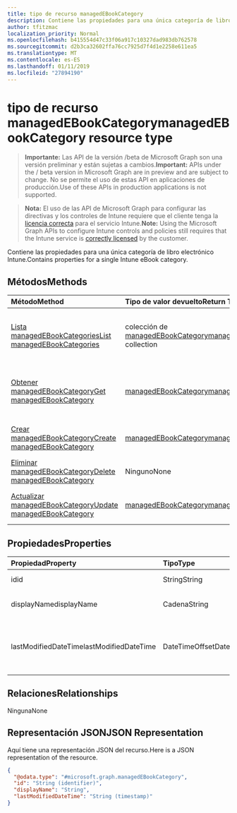 ```yaml
---
title: tipo de recurso managedEBookCategory
description: Contiene las propiedades para una única categoría de libro electrónico Intune.
author: tfitzmac
localization_priority: Normal
ms.openlocfilehash: b415554d47c33f06a917c10327dad983db762578
ms.sourcegitcommit: d2b3ca32602ffa76cc7925d7f4d1e2258e611ea5
ms.translationtype: MT
ms.contentlocale: es-ES
ms.lasthandoff: 01/11/2019
ms.locfileid: "27894190"
---
```

# <a name="managedebookcategory-resource-type"></a><span data-ttu-id="27954-103">tipo de recurso managedEBookCategory</span><span class="sxs-lookup"><span data-stu-id="27954-103">managedEBookCategory resource type</span></span>

> <span data-ttu-id="27954-104">**Importante:** Las API de la versión /beta de Microsoft Graph son una versión preliminar y están sujetas a cambios.</span><span class="sxs-lookup"><span data-stu-id="27954-104">**Important:** APIs under the / beta version in Microsoft Graph are in preview and are subject to change.</span></span> <span data-ttu-id="27954-105">No se permite el uso de estas API en aplicaciones de producción.</span><span class="sxs-lookup"><span data-stu-id="27954-105">Use of these APIs in production applications is not supported.</span></span>

> <span data-ttu-id="27954-106">**Nota:** El uso de las API de Microsoft Graph para configurar las directivas y los controles de Intune requiere que el cliente tenga la [licencia correcta](https://go.microsoft.com/fwlink/?linkid=839381) para el servicio Intune.</span><span class="sxs-lookup"><span data-stu-id="27954-106">**Note:** Using the Microsoft Graph APIs to configure Intune controls and policies still requires that the Intune service is [correctly licensed](https://go.microsoft.com/fwlink/?linkid=839381) by the customer.</span></span>

<span data-ttu-id="27954-107">Contiene las propiedades para una única categoría de libro electrónico Intune.</span><span class="sxs-lookup"><span data-stu-id="27954-107">Contains properties for a single Intune eBook category.</span></span>
## <a name="methods"></a><span data-ttu-id="27954-108">Métodos</span><span class="sxs-lookup"><span data-stu-id="27954-108">Methods</span></span>
|<span data-ttu-id="27954-109">Método</span><span class="sxs-lookup"><span data-stu-id="27954-109">Method</span></span>|<span data-ttu-id="27954-110">Tipo de valor devuelto</span><span class="sxs-lookup"><span data-stu-id="27954-110">Return Type</span></span>|<span data-ttu-id="27954-111">Descripción</span><span class="sxs-lookup"><span data-stu-id="27954-111">Description</span></span>|
|:---|:---|:---|
|[<span data-ttu-id="27954-112">Lista managedEBookCategories</span><span class="sxs-lookup"><span data-stu-id="27954-112">List managedEBookCategories</span></span>](../api/intune-books-managedebookcategory-list.md)|<span data-ttu-id="27954-113">colección de [managedEBookCategory](../resources/intune-books-managedebookcategory.md)</span><span class="sxs-lookup"><span data-stu-id="27954-113">[managedEBookCategory](../resources/intune-books-managedebookcategory.md) collection</span></span>|<span data-ttu-id="27954-114">Propiedades de la lista y relaciones de los objetos [managedEBookCategory](../resources/intune-books-managedebookcategory.md) .</span><span class="sxs-lookup"><span data-stu-id="27954-114">List properties and relationships of the [managedEBookCategory](../resources/intune-books-managedebookcategory.md) objects.</span></span>|
|[<span data-ttu-id="27954-115">Obtener managedEBookCategory</span><span class="sxs-lookup"><span data-stu-id="27954-115">Get managedEBookCategory</span></span>](../api/intune-books-managedebookcategory-get.md)|[<span data-ttu-id="27954-116">managedEBookCategory</span><span class="sxs-lookup"><span data-stu-id="27954-116">managedEBookCategory</span></span>](../resources/intune-books-managedebookcategory.md)|<span data-ttu-id="27954-117">Leer las propiedades y las relaciones del objeto [managedEBookCategory](../resources/intune-books-managedebookcategory.md) .</span><span class="sxs-lookup"><span data-stu-id="27954-117">Read properties and relationships of the [managedEBookCategory](../resources/intune-books-managedebookcategory.md) object.</span></span>|
|[<span data-ttu-id="27954-118">Crear managedEBookCategory</span><span class="sxs-lookup"><span data-stu-id="27954-118">Create managedEBookCategory</span></span>](../api/intune-books-managedebookcategory-create.md)|[<span data-ttu-id="27954-119">managedEBookCategory</span><span class="sxs-lookup"><span data-stu-id="27954-119">managedEBookCategory</span></span>](../resources/intune-books-managedebookcategory.md)|<span data-ttu-id="27954-120">Crear un nuevo objeto [managedEBookCategory](../resources/intune-books-managedebookcategory.md) .</span><span class="sxs-lookup"><span data-stu-id="27954-120">Create a new [managedEBookCategory](../resources/intune-books-managedebookcategory.md) object.</span></span>|
|[<span data-ttu-id="27954-121">Eliminar managedEBookCategory</span><span class="sxs-lookup"><span data-stu-id="27954-121">Delete managedEBookCategory</span></span>](../api/intune-books-managedebookcategory-delete.md)|<span data-ttu-id="27954-122">Ninguno</span><span class="sxs-lookup"><span data-stu-id="27954-122">None</span></span>|<span data-ttu-id="27954-123">Elimina un [managedEBookCategory](../resources/intune-books-managedebookcategory.md).</span><span class="sxs-lookup"><span data-stu-id="27954-123">Deletes a [managedEBookCategory](../resources/intune-books-managedebookcategory.md).</span></span>|
|[<span data-ttu-id="27954-124">Actualizar managedEBookCategory</span><span class="sxs-lookup"><span data-stu-id="27954-124">Update managedEBookCategory</span></span>](../api/intune-books-managedebookcategory-update.md)|[<span data-ttu-id="27954-125">managedEBookCategory</span><span class="sxs-lookup"><span data-stu-id="27954-125">managedEBookCategory</span></span>](../resources/intune-books-managedebookcategory.md)|<span data-ttu-id="27954-126">Actualizar las propiedades de un objeto [managedEBookCategory](../resources/intune-books-managedebookcategory.md) .</span><span class="sxs-lookup"><span data-stu-id="27954-126">Update the properties of a [managedEBookCategory](../resources/intune-books-managedebookcategory.md) object.</span></span>|

## <a name="properties"></a><span data-ttu-id="27954-127">Propiedades</span><span class="sxs-lookup"><span data-stu-id="27954-127">Properties</span></span>
|<span data-ttu-id="27954-128">Propiedad</span><span class="sxs-lookup"><span data-stu-id="27954-128">Property</span></span>|<span data-ttu-id="27954-129">Tipo</span><span class="sxs-lookup"><span data-stu-id="27954-129">Type</span></span>|<span data-ttu-id="27954-130">Descripción</span><span class="sxs-lookup"><span data-stu-id="27954-130">Description</span></span>|
|:---|:---|:---|
|<span data-ttu-id="27954-131">id</span><span class="sxs-lookup"><span data-stu-id="27954-131">id</span></span>|<span data-ttu-id="27954-132">String</span><span class="sxs-lookup"><span data-stu-id="27954-132">String</span></span>|<span data-ttu-id="27954-133">La clave de la entidad.</span><span class="sxs-lookup"><span data-stu-id="27954-133">The key of the entity.</span></span>|
|<span data-ttu-id="27954-134">displayName</span><span class="sxs-lookup"><span data-stu-id="27954-134">displayName</span></span>|<span data-ttu-id="27954-135">Cadena</span><span class="sxs-lookup"><span data-stu-id="27954-135">String</span></span>|<span data-ttu-id="27954-136">El nombre de la categoría del libro electrónico.</span><span class="sxs-lookup"><span data-stu-id="27954-136">The name of the eBook category.</span></span>|
|<span data-ttu-id="27954-137">lastModifiedDateTime</span><span class="sxs-lookup"><span data-stu-id="27954-137">lastModifiedDateTime</span></span>|<span data-ttu-id="27954-138">DateTimeOffset</span><span class="sxs-lookup"><span data-stu-id="27954-138">DateTimeOffset</span></span>|<span data-ttu-id="27954-139">La fecha y hora que se modificó por última vez el ManagedEBookCategory.</span><span class="sxs-lookup"><span data-stu-id="27954-139">The date and time the ManagedEBookCategory was last modified.</span></span>|

## <a name="relationships"></a><span data-ttu-id="27954-140">Relaciones</span><span class="sxs-lookup"><span data-stu-id="27954-140">Relationships</span></span>
<span data-ttu-id="27954-141">Ninguna</span><span class="sxs-lookup"><span data-stu-id="27954-141">None</span></span>
## <a name="json-representation"></a><span data-ttu-id="27954-142">Representación JSON</span><span class="sxs-lookup"><span data-stu-id="27954-142">JSON Representation</span></span>
<span data-ttu-id="27954-143">Aquí tiene una representación JSON del recurso.</span><span class="sxs-lookup"><span data-stu-id="27954-143">Here is a JSON representation of the resource.</span></span>
<!-- {
  "blockType": "resource",
  "keyProperty": "id",
  "@odata.type": "microsoft.graph.managedEBookCategory"
}
-->
``` json
{
  "@odata.type": "#microsoft.graph.managedEBookCategory",
  "id": "String (identifier)",
  "displayName": "String",
  "lastModifiedDateTime": "String (timestamp)"
}
```





